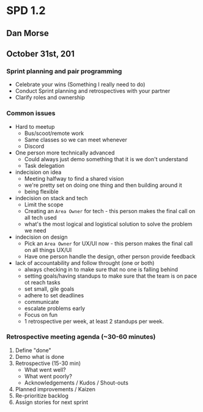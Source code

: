 # SPD 1.2
## Dan Morse
## October 31st, 201

### Sprint planning and pair programming
* Celebrate your wins (Something I really need to do)
* Conduct Sprint planning and retrospectives with your partner
* Clarify roles and ownership

### Common issues
* Hard to meetup
    * Bus/scoot/remote work
    * Same classes so we can meet whenever
    * Discord
* One person more technically advanced
    * Could always just demo something that it is we don't understand
    * Task delegation
* indecision on idea
    * Meeting halfway to find a shared vision
    * we're pretty set on doing one thing and then building around it
    * being flexible
* indecision on stack and tech
    * Limit the scope
    * Creating an `Area Owner` for tech - this person makes the final call on all tech used
    * what's the most logical and logistical solution to solve the problem we need
* indecision on design
    * Pick an `Area Owner` for UX/UI now - this person makes the final call on all things UX/UI 
    * Have one person handle the design, other person provide feedback
* lack of accountability and follow throught (one or both)
    * always checking in to make sure that no one is falling behind
    * setting goals/having standups to make sure that the team is on pace ot reach tasks
    * set small, gile goals
    * adhere to set deadlines
    * communicate
    * escalate problems early
    * Focus on fun
    * 1 retrospective per week, at least 2 standups per week.

### Retrospective meeting agenda (~30-60 minutes)
1. Define "done"
2. Demo what is done
3. Retrospective (15-30 min)
    * What went well?
    * What went poorly?
    * Acknowledgements / Kudos / Shout-outs
4. Planned improvements / Kaizen
5. Re-prioritize backlog
6. Assign stories for next sprint
